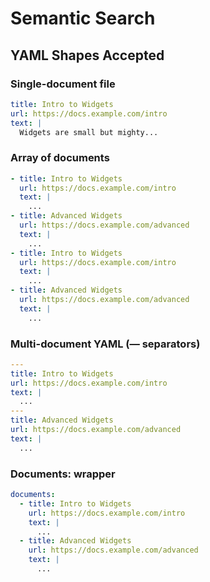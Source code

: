 # Semantic Search

## YAML Shapes Accepted

### Single-document file

```yaml
title: Intro to Widgets
url: https://docs.example.com/intro
text: |
  Widgets are small but mighty...
```

### Array of documents

```yaml
- title: Intro to Widgets
  url: https://docs.example.com/intro
  text: |
    ...
- title: Advanced Widgets
  url: https://docs.example.com/advanced
  text: |
    ...
- title: Intro to Widgets
  url: https://docs.example.com/intro
  text: |
    ...
- title: Advanced Widgets
  url: https://docs.example.com/advanced
  text: |
    ...
```

### Multi-document YAML (— separators)

```yaml
---
title: Intro to Widgets
url: https://docs.example.com/intro
text: |
  ...
---
title: Advanced Widgets
url: https://docs.example.com/advanced
text: |
  ...
```

### Documents: wrapper

```yaml
documents:
  - title: Intro to Widgets
    url: https://docs.example.com/intro
    text: |
      ...
  - title: Advanced Widgets
    url: https://docs.example.com/advanced
    text: |
      ...
```